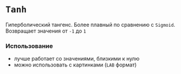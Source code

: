 # `Tanh`  

Гиперболический тангенс. Более плавный по сравнению с `Sigmoid`. Возвращает значения от `-1` до `1`

### Использование
* лучше работает со значениями, близкими к нулю
* можно использовать с картинками (`LAB` формат)